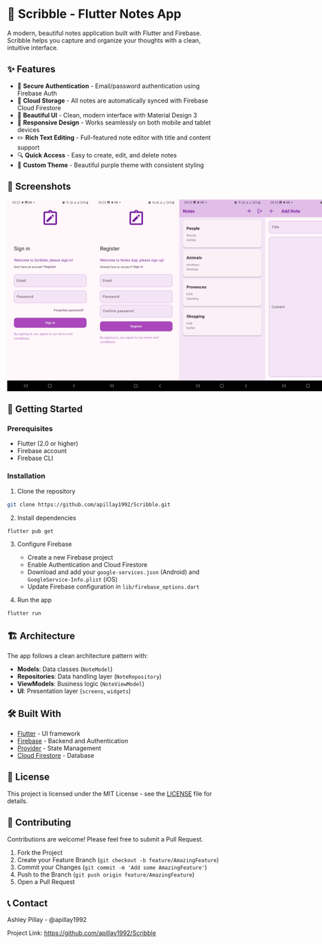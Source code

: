 # 📝 Scribble - Flutter Notes App

A modern, beautiful notes application built with Flutter and Firebase. Scribble helps you capture and organize your thoughts with a clean, intuitive interface.

## ✨ Features

* 🔐 **Secure Authentication** - Email/password authentication using Firebase Auth
* 💾 **Cloud Storage** - All notes are automatically synced with Firebase Cloud Firestore
* 🎨 **Beautiful UI** - Clean, modern interface with Material Design 3
* 📱 **Responsive Design** - Works seamlessly on both mobile and tablet devices
* ✏️ **Rich Text Editing** - Full-featured note editor with title and content support
* 🔍 **Quick Access** - Easy to create, edit, and delete notes
* 🌈 **Custom Theme** - Beautiful purple theme with consistent styling

## 📱 Screenshots

<div style="display: flex; justify-content: space-between;">
  <img src="assets/SignUp.jpg" width="200" alt="Auth Screen"/>
  <img src="assets/Register.jpg" width="200" alt="Empty State"/>
  <img src="assets/Home.jpg" width="200" alt="Add Note"/>
  <img src="assets/AddNote.jpg" width="200" alt="Add Note"/>
</div>

## 🚀 Getting Started

### Prerequisites

* Flutter (2.0 or higher)
* Firebase account
* Firebase CLI

### Installation

1. Clone the repository
```bash
git clone https://github.com/apillay1992/Scribble.git
```

2. Install dependencies
```bash
flutter pub get
```

3. Configure Firebase
    * Create a new Firebase project
    * Enable Authentication and Cloud Firestore
    * Download and add your `google-services.json` (Android) and `GoogleService-Info.plist` (iOS)
    * Update Firebase configuration in `lib/firebase_options.dart`

4. Run the app
```bash
flutter run
```

## 🏗️ Architecture

The app follows a clean architecture pattern with:

* **Models**: Data classes (`NoteModel`)
* **Repositories**: Data handling layer (`NoteRepository`)
* **ViewModels**: Business logic (`NoteViewModel`)
* **UI**: Presentation layer (`screens`, `widgets`)

## 🛠️ Built With

* [Flutter](https://flutter.dev/) - UI framework
* [Firebase](https://firebase.google.com/) - Backend and Authentication
* [Provider](https://pub.dev/packages/provider) - State Management
* [Cloud Firestore](https://firebase.google.com/products/firestore) - Database

## 📄 License

This project is licensed under the MIT License - see the [LICENSE](LICENSE) file for details.

## 🤝 Contributing

Contributions are welcome! Please feel free to submit a Pull Request.

1. Fork the Project
2. Create your Feature Branch (`git checkout -b feature/AmazingFeature`)
3. Commit your Changes (`git commit -m 'Add some AmazingFeature'`)
4. Push to the Branch (`git push origin feature/AmazingFeature`)
5. Open a Pull Request

## 📞 Contact

Ashley Pillay - @apillay1992

Project Link: https://github.com/apillay1992/Scribble